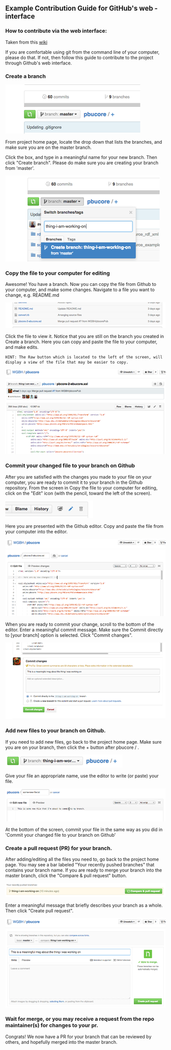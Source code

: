 ## Example Contribution Guide for GitHub's web -interface 

### How to contribute via the web interface:  

Taken from this [wiki](https://github.com/WGBH/pbucore/wiki/Contributing-to-the-project-through-Github-web-interface)  

If you are comfortable using git from the command line of your computer, please do that. If not, then follow this guide to contribute to the project through Github's web interface.  


### Create a branch  

![](img/create-branch.png?raw=true)

From project home page, locate the drop down that lists the branches, and make sure you are on the master branch.  

Click the box, and type in a meaningful name for your new branch. Then click "Create branch".  Please do make sure you are creating your branch from 'master'.

![](img/create-branch-2.png?raw=true)

### Copy the file to your computer for editing  

Awesome! You have a branch. Now you can copy the file from Github to your computer, and make some changes. Navigate to a file you want to change, e.g. README.md

![](img/copy-file.png?raw=true)

Click the file to view it. Notice that you are still on the branch you created in Create a branch. Here you can copy and paste the file to your computer, and make edits.   

    HINT: The Raw button which is located to the left of the screen, will display a view of the file that may be easier to copy.
![](img/raw-screen.png?raw=true)

### Commit your changed file to your branch on Github  

After you are satisfied with the changes you made to your file on your computer, you are ready to commit it to your branch in the Github repository. From the screen in Copy the file to your computer for editing, click on the "Edit" icon (with the pencil, toward the left of the screen).

![](img/edit-button.png?raw=true)

Here you are presented with the Github editor. Copy and paste the file from your computer into the editor.  

![](img/edit-screen.png?raw=true)  

When you are ready to commit your change, scroll to the bottom of the editor. Enter a meaningful commit message. Make sure the Commit directly to [your branch] option is selected. Click "Commit changes".  

![](img/commit-changes.png?raw=true)  

### Add new files to your branch on Github.  

If you need to add new files, go back to the project home page. Make sure you are on your branch, then click the + button after pbucore / .  

![](img/add-new-files-1.png?raw=true)

Give your file an appropriate name, use the editor to write (or paste) your file.  

![](img/add-new-files.png?raw=true)

At the bottom of the screen, commit your file in the same way as you did in 'Commit your changed file to your branch on Github'  

### Create a pull request (PR) for your branch.  

After adding/editing all the files you need to, go back to the project home page. You may see a bar labeled "Your recently pushed branches" that contains your branch name. If you are ready to merge your branch into the master branch, click the "Compare & pull request" button.  

![](img/open-pr.png?raw=true)  

Enter a meaningful message that briefly describes your branch as a whole. Then click "Create pull request".  

![](img/pr-message.png?raw=true)

### Wait for merge, or you may receive a request from the repo maintainer(s) for changes to your pr.  

Congrats! We now have a PR for your branch that can be reviewed by others, and hopefully merged into the master branch.  
